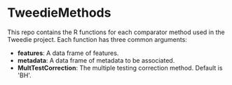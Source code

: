 # TweedieMethods

This repo contains the R functions for each comparator method used in the Tweedie project. Each function has three common arguments:

* **features**: A data frame of features.
* **metadata**:  A data frame of metadata to be associated.
* **MultTestCorrection**: The multiple testing correction method. Default is 'BH'.
